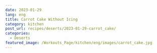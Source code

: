 ```yaml
---
date: 2023-01-29
lang: eng
title: Carrot Cake Without Icing
category: kitchen
post_url: recipes/deserts/2023-01-29-carrot_cake/
categories:
  - Deserts
featured_image: /Workouts_Page/kitchen/eng/images/carrot_cake.jpg
---
```

